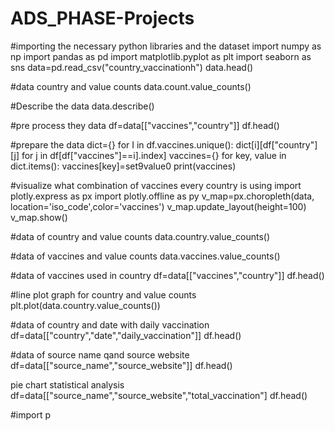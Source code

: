 # ADS_PHASE-Projects 

#importing the necessary python libraries and the dataset
import numpy as np 
import pandas as pd
import matplotlib.pyplot as plt
import seaborn as sns
data=pd.read_csv("country_vaccinationh")
data.head()

#data country and value counts
data.count.value_counts()

#Describe the data
data.describe()

#pre process they data
df=data[["vaccines","country"]]
df.head()

#prepare the data
dict={}
for I in df.vaccines.unique():
dict[i][df["country"][j] for j in df[df["vaccines"]==i].index]
vaccines={}
for key, value in dict.items():
vaccines[key]=set9value0
print(vaccines)

#visualize what combination of vaccines every country is using
import plotly.express as px
import plotly.offline as py
v_map=px.choropleth(data, location='iso_code',color='vaccines')
v_map.update_layout(height=100)
v_map.show()

#data of country and value counts
data.country.value_counts()

#data of vaccines and value counts
data.vaccines.value_counts()

#data of vaccines used in country
df=data[["vaccines","country"]]
df.head()

#line plot graph for country and value counts
plt.plot(data.country.value_counts())

#data of country and date with daily vaccination
df=data[["country","date","daily_vaccination"]]
df.head()

#data of source name qand source website
df=data[["source_name","source_website"]]
df.head()

pie chart statistical analysis
df=data[["source_name","source_website","total_vaccination"]
df.head()

#import p
